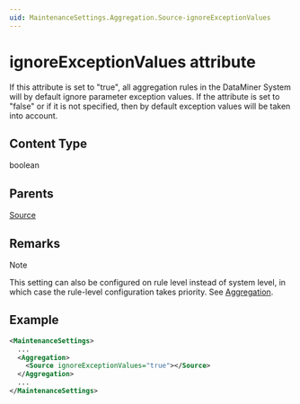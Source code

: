 ```yaml
---
uid: MaintenanceSettings.Aggregation.Source-ignoreExceptionValues
---
```


# ignoreExceptionValues attribute

If this attribute is set to "true", all aggregation rules in the DataMiner System will by default ignore parameter exception values. If the attribute is set to "false" or if it is not specified, then by default exception values will be taken into account.

## Content Type

boolean

## Parents

[Source](xref:MaintenanceSettings.Aggregation.Source)

## Remarks

> [!NOTE]
> This setting can also be configured on rule level instead of system level, in which case the rule-level configuration takes priority. See [Aggregation](xref:Aggregation).

## Example

```xml
<MaintenanceSettings>
  ...
  <Aggregation>
    <Source ignoreExceptionValues="true"></Source>
  </Aggregation>
  ...
</MaintenanceSettings>
```